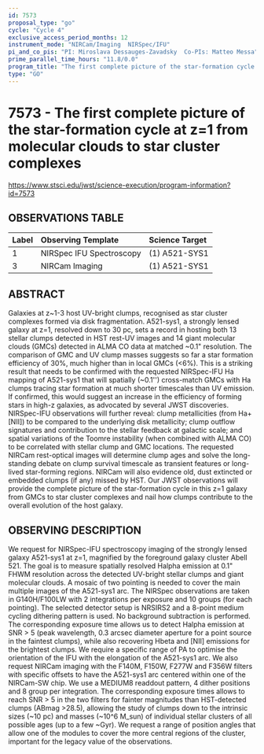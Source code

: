```yaml
---
id: 7573
proposal_type: "go"
cycle: "Cycle 4"
exclusive_access_period_months: 12
instrument_mode: "NIRCam/Imaging  NIRSpec/IFU"
pi_and_co_pis: "PI: Miroslava Dessauges-Zavadsky  Co-PIs: Matteo Messa"
prime_parallel_time_hours: "11.8/0.0"
program_title: "The first complete picture of the star-formation cycle at z=1 from molecular clouds to star cluster complexes"
type: "GO"
---
```

# 7573 - The first complete picture of the star-formation cycle at z=1 from molecular clouds to star cluster complexes
https://www.stsci.edu/jwst/science-execution/program-information?id=7573
## OBSERVATIONS TABLE
| Label | Observing Template       | Science Target |
| :---- | :----------------------- | :------------- |
| 1     | NIRSpec IFU Spectroscopy | (1) A521-SYS1  |
| 3     | NIRCam Imaging           | (1) A521-SYS1  |

## ABSTRACT

Galaxies at z~1-3 host UV-bright clumps, recognised as star cluster complexes formed via disk fragmentation. A521-sys1, a strongly lensed galaxy at z=1, resolved down to 30 pc, sets a record in hosting both 13 stellar clumps detected in HST rest-UV images and 14 giant molecular clouds (GMCs) detected in ALMA CO data at matched ~0.1" resolution. The comparison of GMC and UV clump masses suggests so far a star formation efficiency of 30%, much higher than in local GMCs (<6%). This is a striking result that needs to be confirmed with the requested NIRSpec-IFU Ha mapping of A521-sys1 that will spatially (~0.1'') cross-match GMCs with Ha clumps tracing star formation at much shorter timescales than UV emission. If confirmed, this would suggest an increase in the efficiency of forming stars in high-z galaxies, as advocated by several JWST discoveries. NIRSpec-IFU observations will further reveal: clump metallicities (from Ha+[NII]) to be compared to the underlying disk metallicity; clump outflow signatures and contribution to the stellar feedback at galactic scale; and spatial variations of the Toomre instability (when combined with ALMA CO) to be correlated with stellar clump and GMC locations. The requested NIRCam rest-optical images will determine clump ages and solve the long-standing debate on clump survival timescale as transient features or long-lived star-forming regions. NIRCam will also evidence old, dust extincted or embedded clumps (if any) missed by HST. Our JWST observations will provide the complete picture of the star-formation cycle in this z=1 galaxy from GMCs to star cluster complexes and nail how clumps contribute to the overall evolution of the host galaxy.

## OBSERVING DESCRIPTION

We request for NIRSpec-IFU spectroscopy imaging of the strongly lensed galaxy A521-sys1 at z=1, magnified by the foreground galaxy cluster Abell 521. The goal is to measure spatially resolved Halpha emission at 0.1" FHWM resolution across the detected UV-bright stellar clumps and giant molecular clouds. A mosaic of two pointing is needed to cover the main multiple images of the A521-sys1 arc. The NIRSpec observations are taken in G140H/F100LW with 2 integrations per exposure and 10 groups (for each pointing). The selected detector setup is NRSIRS2 and a 8-point medium cycling dithering pattern is used. No background subtraction is performed. The corresponding exposure time allows us to detect Halpha emission at SNR > 5 (peak wavelength, 0.3 arcsec diameter aperture for a point source in the faintest clumps), while also recovering Hbeta and [NII] emissions for the brightest clumps. We require a specific range of PA to optimise the orientation of the IFU with the elongation of the A521-sys1 arc.
We also request NIRCam imaging with the F140M, F150W, F277W and F356W filters with specific offsets to have the A521-sys1 arc centered within one of the NIRCam-SW chip. We use a MEDIUM8 readdout pattern, 4 dither positions and 8 group per integration. The corresponding exposure times allows to reach SNR > 5 in the two filters for fainter magnitudes than HST-detected clumps (ABmag >28.5), allowing the study of clumps down to the intrinsic sizes (~10 pc) and masses (~10^6 M_sun) of individual stellar clusters of all possible ages (up to a few ~Gyr). We request a range of position angles that allow one of the modules to cover the more central regions of the cluster, important for the legacy value of the observations.